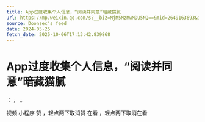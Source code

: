```yaml
---
title: App过度收集个人信息，“阅读并同意”暗藏猫腻
url: https://mp.weixin.qq.com/s?__biz=MjM5MzMwMDU5NQ==&mid=2649163693&idx=1&sn=8afdd00a97da8468f6b403755bbddf6d
source: Doonsec's feed
date: 2024-05-25
fetch_date: 2025-10-06T17:13:42.839868
---
```


# App过度收集个人信息，“阅读并同意”暗藏猫腻

：
，
。

视频
小程序
赞
，轻点两下取消赞
在看
，轻点两下取消在看